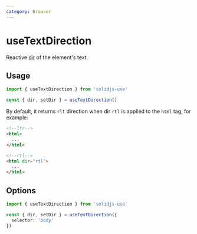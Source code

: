 ```yaml
---
category: Browser
---
```


# useTextDirection

Reactive [dir](https://developer.mozilla.org/en-US/docs/Web/HTML/Global_attributes/dir) of the element's text.

## Usage

```ts
import { useTextDirection } from 'solidjs-use'

const { dir, setDir } = useTextDirection()
```

By default, it returns `rlt` direction when dir `rtl` is applied to the `html` tag, for example:

```html
<!--ltr-->
<html>
  ...
</html>

<!--rtl-->
<html dir="rtl">
  ...
</html>
```

## Options

```ts
import { useTextDirection } from 'solidjs-use'

const { dir, setDir } = useTextDirection({
  selector: 'body'
})
```
